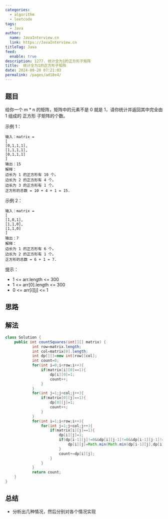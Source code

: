 ```yaml
---
categories: 
  - algorithm
  - leetcode
tags: 
  - Java
author: 
  name: JavaInterview.cn
  link: https://JavaInterview.cn
titleTag: Java
feed: 
  enable: true
description: 1277. 统计全为1的正方形子矩阵
title:  统计全为1的正方形子矩阵
date: 2024-09-28 07:21:03
permalink: /pages/ad18e4/
---
```


## 题目

给你一个 m * n 的矩阵，矩阵中的元素不是 0 就是 1，请你统计并返回其中完全由 1 组成的 正方形 子矩阵的个数。



示例 1：

    输入：matrix =
    [
    [0,1,1,1],
    [1,1,1,1],
    [0,1,1,1]
    ]
    输出：15
    解释：
    边长为 1 的正方形有 10 个。
    边长为 2 的正方形有 4 个。
    边长为 3 的正方形有 1 个。
    正方形的总数 = 10 + 4 + 1 = 15.
示例 2：

    输入：matrix =
    [
    [1,0,1],
    [1,1,0],
    [1,1,0]
    ]
    输出：7
    解释：
    边长为 1 的正方形有 6 个。
    边长为 2 的正方形有 1 个。
    正方形的总数 = 6 + 1 = 7.


提示：

* 1 <= arr.length <= 300
* 1 <= arr[0].length <= 300
* 0 <= arr[i][j] <= 1

## 思路



## 解法
```java
class Solution {
    public int countSquares(int[][] matrix) {
            int row=matrix.length;
            int col=matrix[0].length;
            int dp[][]=new int[row][col];
            int count=0;
            for(int i=0;i<row;i++){
                if(matrix[i][0]==1){
                    dp[i][0]=1;
                    count++;
                }
            }
            for(int j=1;j<col;j++){
                if(matrix[0][j]==1){
                    dp[0][j]=1;
                    count++;
                }
            }
            for(int i=1;i<row;i++){
                for(int j=1;j<col;j++){
                    if(matrix[i][j]==1){
                        dp[i][j]=1;
                        if(dp[i-1][j]!=0&&dp[i][j-1]!=0&&dp[i-1][j-1]!=0){
                            dp[i][j]=Math.min(Math.min(dp[i-1][j],dp[i][j-1]),dp[i-1][j-1])+1;
                        }
                        count+=dp[i][j];
                    }
                }
            }
            return count;
    }
}

```

## 总结

- 分析出几种情况，然后分别对各个情况实现 
